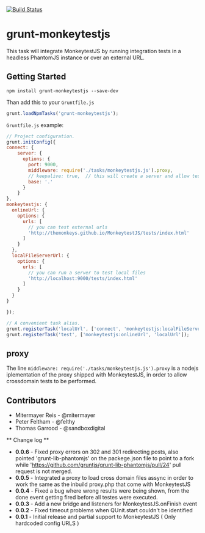 [![Build Status](https://travis-ci.org/TheMonkeys/grunt-MonkeytestJS.png)](https://travis-ci.org/TheMonkeys/grunt-MonkeytestJS)

# grunt-monkeytestjs

This task will integrate MonkeytestJS by running integration tests in a headless PhantomJS instance or over an external URL.

## Getting Started

```shell
npm install grunt-monkeytestjs --save-dev
```

Than add this to your `Gruntfile.js`

```js
grunt.loadNpmTasks('grunt-monkeytestjs');
```

`Gruntfile.js` example:

```js
// Project configuration.
grunt.initConfig({
connect: {
    server: {
      options: {
        port: 9000,
        middleware: require('./tasks/monkeytestjs.js').proxy,
        // keepalive: true,  // this will create a server and allow tests to be viewed over the browser
        base: '.'
      }   
    }   
}, 
monkeytestjs: {
  onlineUrl: {
    options: {
      urls: [
        // you can test external urls
        'http://themonkeys.github.io/MonkeytestJS/tests/index.html'
      ]
    }
  },
  localFileServerUrl: {
    options: {
      urls: [
        // you can run a server to test local files
        'http://localhost:9000/tests/index.html'
      ]
    }
  }
}

});

// A convenient task alias.
grunt.registerTask('localUrl', ['connect', 'monkeytestjs:localFileServerUrl']);
grunt.registerTask('test', ['monkeytestjs:onlineUrl', 'localUrl']);

```

## proxy 
The line `middleware: require('./tasks/monkeytestjs.js').proxy` is a nodejs iplementation of the proxy shipped with MonkeytestJS, in order to allow crossdomain tests to be performed.

## Contributors
   - Mitermayer Reis - @mitermayer
   - Peter Feltham  - @felthy
   - Thomas Garrood - @sandboxdigital


** Change log **

   - **0.0.6** - Fixed proxy errors on 302 and 301 redirecting posts, also pointed 'grunt-lib-phantomjs' on the packege.json file to point to a fork while 'https://github.com/gruntjs/grunt-lib-phantomjs/pull/24' pull request is not merged.
   - **0.0.5** - Integrated a proxy to load cross domain files assync in order to work the same as the inbuild proxy.php that come with MonkeytestJS
   - **0.0.4** - Fixed a bug where wrong results were being shown, from the done    event getting fired before all testes were executed.
   - **0.0.3** - Add a new bridge and listeners for MonkeytestJS.onFinish event 
   - **0.0.2**  - Fixed timeout problems when QUnit.start couldn't be identified
   - **0.0.1** - Initial release and partial support to MonkeytestJS ( Only hardcoded config URLS )
